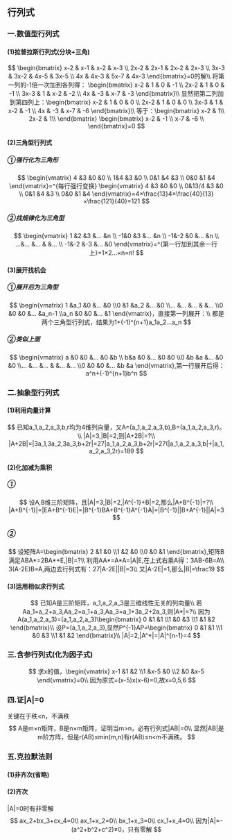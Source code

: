 ## 行列式

### 一.数值型行列式

#### (1)拉普拉斯行列式(分块+三角)


$$
\begin{bmatrix}
x-2 & x-1 & x-2  & x-3 \\ 
2x-2 & 2x-1  & 2x-2 & 2x-3 \\ 
3x-3 & 3x-2  & 4x-5  & 3x-5 \\ 
4x & 4x-3  & 5x-7   & 4x-3 
\end{bmatrix}=0的解\\
将第一列的-1倍一次加到各列得：
\begin{bmatrix}
x-2 & 1 & 0  & -1 \\ 
2x-2 & 1  & 0 & -1 \\ 
3x-3 & 1  & x-2  & -2 \\ 
4x & -3  & x-7   & -3 
\end{bmatrix}\\
显然把第二列加到第四列上：\begin{bmatrix}
x-2 & 1 & 0  & 0 \\ 
2x-2 & 1  & 0 & 0 \\ 
3x-3 & 1  & x-2  & -1 \\ 
4x & -3  & x-7   & -6 
\end{bmatrix}\\
等于：\begin{bmatrix}
x-2 & 1\\ 
2x-2 & 1\\ 
\end{bmatrix}
\begin{bmatrix}
x-2  & -1 \\
x-7   & -6 \\
\end{bmatrix}=0
$$

#### (2)三角型行列式

##### ①强行化为三角形

$$
\begin{vmatrix}
4 &3  &0  &0 \\ 
 1&4  &3  &0 \\ 
 0&1  &4  &3 \\ 
 0&0  &1  &4 
\end{vmatrix}=^{每行强行变换}
\begin{vmatrix}
4 &3  &0  &0 \\ 
 0&13/4  &3  &0 \\ 
 0&1  &4  &3 \\ 
 0&0  &1  &4 
\end{vmatrix}=4×\frac{13}4×\frac{40}{13}×\frac{121}{40}=121
$$

##### ②找规律化为三角型

$$
\begin{vmatrix}
1 &2  &3  &...  &n \\ 
 -1&0  &3  &...  &n \\ 
 -1&-2  &0  &...  &n \\ 
 ...&...  &...  &  &... \\ 
 -1&-2  &-3  &...  &0 
\end{vmatrix}=^{第一行加到其余一行上}=1×2...×n=n!
$$

#### (3)展开找机会

##### ①展开后为三角型

$$
\begin{vmatrix}
1 &a_1  &0  &...  &0 \\0 
 &1  &a_2  &...  &0 \\... 
 &...  &...  &  &... \\0 
 &0  &0  &...  &a_n-1 \\a_n 
 &0  &0  &...  &1 
\end{vmatrix}，直接第一列展开：\\
都是两个三角型行列式，结果为1+(-1)^{n+1}a_1a_2...a_n
$$

##### ②类似上面

$$
\begin{vmatrix}
a &0  &0  &...  &0  &b \\ 
 b&a  &0  &...  &0  &0 \\0 
 &b  &a  &...  &0  &0 \\... 
 &...  &...  &  &...  &... \\0 
 &0  &0  &...  &b  &a 
\end{vmatrix},第一行展开后得：a^n+(-1)^{n+1}b^n
$$

### 二.抽象型行列式

#### (1)利用向量计算

$$
已知a_1,a_2,a_3,b,r均为4维列向量，又A=(a_1,a_2,a_3,b),B=(a_1,a_2,a_3,r)。\\
|A|=3,|B|=2,则|A+2B|=?\\
|A+2B|=|3a_1,3a_2,3a_3,b+2r|=27|a_1,a_2,a_3,b+2r|=27(|a_1,a_2,a_3,b|+|a_1,a_2,a_3,2r)=189
$$

#### (2)化加减为乘积

##### ①

$$
设A,B维三阶矩阵，且|A|=3,|B|=2,|A^{-1}+B|=2,那么|A+B^{-1}|=?\\
|A+B^{-1}|=|EA+B^{-1}E|=|B^{-1}BA+B^{-1}A^{-1}A|=|B^{-1}||B+A^{-1}||A|=3
$$

##### ②

$$
设矩阵A=\begin{bmatrix}
2 &1  &0 \\1 
 &2  &0 \\0 
 &0  &1 
\end{bmatrix},矩阵B满足ABA*=2BA*+E,|B|=?\\
利用AA*=A*A=|A|E,在上式右乘A得：3AB-6B=A\\
3(A-2E)B=A,两边去行列式有：27|A-2E||B|=3\\
又|A-2E|=1,那么|B|=\frac19
$$

#### (3)运用相似求行列式

$$
已知A是三阶矩阵，a_1,a_2,a_3是三维线性无关的列向量\\
若Aa_1=a_2+a_3,Aa_2=a_1+a_3,Aa_3=a_1+3a_2+2a_3,则|A*|=?\\
因为A(a_1,a_2,a_3)=(a_1,a_2,a_3)\begin{bmatrix}
0 &1  &1 \\1 
 &0  &3 \\1 
 &1  &2 
\end{bmatrix}\\
设P=(a_1,a_2,a_3),显然P^{-1}AP=\begin{bmatrix}
0 &1  &1 \\1 
 &0  &3 \\1 
 &1  &2 
\end{bmatrix}\\
|A|=2,|A^*|=|A|^{n-1}=4
$$

### 三.含参行列式(化为因子式)

$$
求x的值，\begin{vmatrix}
x-1 &1  &2 \\1 
 &x-5  &0 \\2 
 &0  &x-5 
\end{vmatrix}=0\\
因为原式=(x-5)x(x-6)=0,故x=0,5,6
$$

### 四.证|A|=0

关键在于秩<n，不满秩
$$
A是m×n矩阵，B是n×m矩阵，证明当m>n，必有行列式|AB|=0\\
显然|AB|是m阶方阵，但是r(AB)≤min(m,n)有r(AB)≤n<m不满秩。
$$

### 五.克拉默法则

#### (1)非齐次(省略)

#### (2)齐次

|A|=0时有非零解
$$
ax_2+bx_3+cx_4=0\\
ax_1+x_2=0\\
bx_1+x_3=0\\
cx_1+x_4=0\\
因为|A|=-(a^2+b^2+c^2)≠0，只有零解
$$

